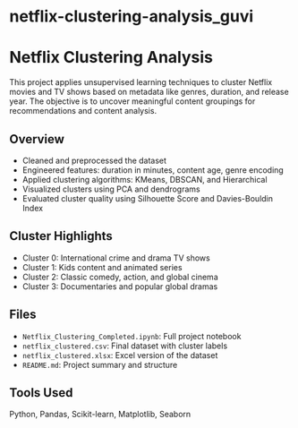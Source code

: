 # netflix-clustering-analysis_guvi
# Netflix Clustering Analysis

This project applies unsupervised learning techniques to cluster Netflix movies and TV shows based on metadata like genres, duration, and release year. The objective is to uncover meaningful content groupings for recommendations and content analysis.

## Overview

- Cleaned and preprocessed the dataset
- Engineered features: duration in minutes, content age, genre encoding
- Applied clustering algorithms: KMeans, DBSCAN, and Hierarchical
- Visualized clusters using PCA and dendrograms
- Evaluated cluster quality using Silhouette Score and Davies-Bouldin Index

## Cluster Highlights

- Cluster 0: International crime and drama TV shows
- Cluster 1: Kids content and animated series
- Cluster 2: Classic comedy, action, and global cinema
- Cluster 3: Documentaries and popular global dramas

## Files

- `Netflix_Clustering_Completed.ipynb`: Full project notebook
- `netflix_clustered.csv`: Final dataset with cluster labels
- `netflix_clustered.xlsx`: Excel version of the dataset
- `README.md`: Project summary and structure

## Tools Used

Python, Pandas, Scikit-learn, Matplotlib, Seaborn

